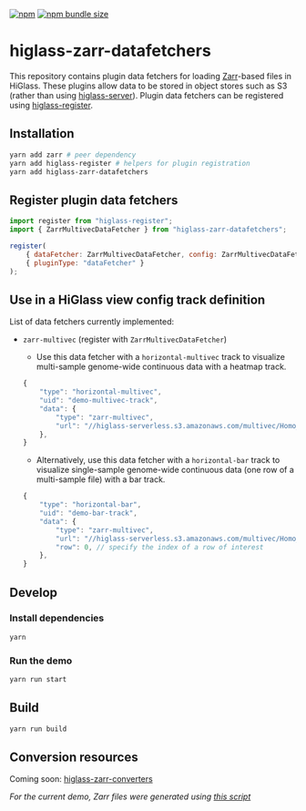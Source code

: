 [![npm](https://img.shields.io/npm/v/higlass-zarr-datafetchers)](https://www.npmjs.com/package/higlass-zarr-datafetchers)
[![npm bundle size](https://img.shields.io/bundlephobia/min/higlass-zarr-datafetchers)](https://unpkg.com/browse/higlass-zarr-datafetchers/)

# higlass-zarr-datafetchers

This repository contains plugin data fetchers for loading [Zarr](https://zarr.readthedocs.io/en/stable/)-based files in HiGlass.
These plugins allow data to be stored in object stores such as S3 (rather than using [higlass-server](https://github.com/higlass/higlass-server)).
Plugin data fetchers can be registered using [higlass-register](https://github.com/higlass/higlass-register).

## Installation

```sh
yarn add zarr # peer dependency
yarn add higlass-register # helpers for plugin registration
yarn add higlass-zarr-datafetchers
```

## Register plugin data fetchers

```js
import register from "higlass-register";
import { ZarrMultivecDataFetcher } from "higlass-zarr-datafetchers";

register(
    { dataFetcher: ZarrMultivecDataFetcher, config: ZarrMultivecDataFetcher.config },
    { pluginType: "dataFetcher" }
);
```

## Use in a HiGlass view config track definition

List of data fetchers currently implemented:

- `zarr-multivec` (register with `ZarrMultivecDataFetcher`)
    
    - Use this data fetcher with a `horizontal-multivec` track to visualize multi-sample genome-wide continuous data with a heatmap track.

    ```js
    {
        "type": "horizontal-multivec",
        "uid": "demo-multivec-track",
        "data": {
            "type": "zarr-multivec",
            "url": "//higlass-serverless.s3.amazonaws.com/multivec/Homo_sapiens__AFF4__all.multires.zarr",
        },
    }
    ```

    - Alternatively, use this data fetcher with a `horizontal-bar` track to visualize single-sample genome-wide continuous data (one row of a multi-sample file) with a bar track.

    ```js
    {
        "type": "horizontal-bar",
        "uid": "demo-bar-track",
        "data": {
            "type": "zarr-multivec",
            "url": "//higlass-serverless.s3.amazonaws.com/multivec/Homo_sapiens__AFF4__all.multires.zarr",
            "row": 0, // specify the index of a row of interest
        },
    }
    ```

## Develop

### Install dependencies
```sh
yarn
```

### Run the demo

```sh
yarn run start
```

## Build

```sh
yarn run build
```

## Conversion resources

Coming soon: [higlass-zarr-converters](https://github.com/keller-mark/higlass-zarr-converters)

_For the current demo, Zarr files were generated using [this script](https://github.com/hms-dbmi/cistrome-explorer/blob/221fc8c183f0e03f83059a6735f5dbe48217b4d3/pipelines/cistrome-to-multivec/src/manifest_to_zarr.py)_
